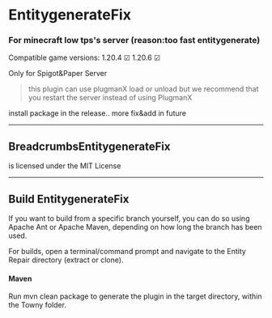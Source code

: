 # EntitygenerateFix
### For minecraft low tps's server (reason:too fast entitygenerate)

Compatible game versions:
1.20.4  ☑
1.20.6  ☑

Only for Spigot&Paper Server
> this plugin can use plugmanX load or unload
but we recommend that you restart the server instead of using PlugmanX

install package in the release..
more fix&add in future
***
## BreadcrumbsEntitygenerateFix
is licensed under the MIT License
***
## Build EntitygenerateFix

If you want to build from a specific branch yourself, you can do so using Apache Ant or Apache Maven, depending on how long the branch has been used.

For builds, open a terminal/command prompt and navigate to the Entity Repair directory (extract or clone).
#### Maven
>
Run mvn clean package to generate the plugin in the target directory, within the Towny folder.
